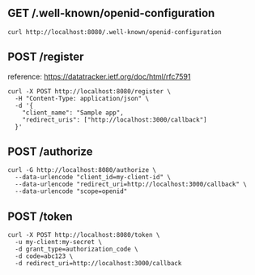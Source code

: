 ## GET /.well-known/openid-configuration

```
curl http://localhost:8080/.well-known/openid-configuration
```

## POST /register

reference: https://datatracker.ietf.org/doc/html/rfc7591

```
curl -X POST http://localhost:8080/register \
  -H "Content-Type: application/json" \
  -d '{
    "client_name": "Sample app",
    "redirect_uris": ["http://localhost:3000/callback"]
  }'
```

## POST /authorize

```
curl -G http://localhost:8080/authorize \
  --data-urlencode "client_id=my-client-id" \
  --data-urlencode "redirect_uri=http://localhost:3000/callback" \
  --data-urlencode "scope=openid"
```

## POST /token

```
curl -X POST http://localhost:8080/token \
  -u my-client:my-secret \
  -d grant_type=authorization_code \
  -d code=abc123 \
  -d redirect_uri=http://localhost:3000/callback
```
